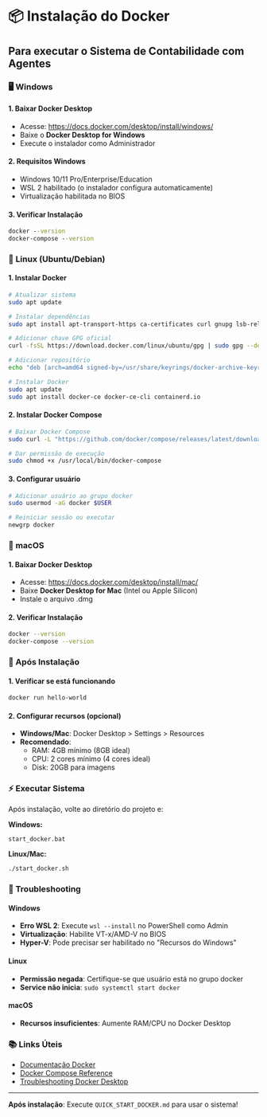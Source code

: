 # 📦 Instalação do Docker

## Para executar o Sistema de Contabilidade com Agentes

### 🖥️ Windows

#### 1. Baixar Docker Desktop
- Acesse: https://docs.docker.com/desktop/install/windows/
- Baixe o **Docker Desktop for Windows**
- Execute o instalador como Administrador

#### 2. Requisitos Windows
- Windows 10/11 Pro/Enterprise/Education
- WSL 2 habilitado (o instalador configura automaticamente)
- Virtualização habilitada no BIOS

#### 3. Verificar Instalação
```cmd
docker --version
docker-compose --version
```

### 🐧 Linux (Ubuntu/Debian)

#### 1. Instalar Docker
```bash
# Atualizar sistema
sudo apt update

# Instalar dependências
sudo apt install apt-transport-https ca-certificates curl gnupg lsb-release

# Adicionar chave GPG oficial
curl -fsSL https://download.docker.com/linux/ubuntu/gpg | sudo gpg --dearmor -o /usr/share/keyrings/docker-archive-keyring.gpg

# Adicionar repositório
echo "deb [arch=amd64 signed-by=/usr/share/keyrings/docker-archive-keyring.gpg] https://download.docker.com/linux/ubuntu $(lsb_release -cs) stable" | sudo tee /etc/apt/sources.list.d/docker.list > /dev/null

# Instalar Docker
sudo apt update
sudo apt install docker-ce docker-ce-cli containerd.io
```

#### 2. Instalar Docker Compose
```bash
# Baixar Docker Compose
sudo curl -L "https://github.com/docker/compose/releases/latest/download/docker-compose-$(uname -s)-$(uname -m)" -o /usr/local/bin/docker-compose

# Dar permissão de execução
sudo chmod +x /usr/local/bin/docker-compose
```

#### 3. Configurar usuário
```bash
# Adicionar usuário ao grupo docker
sudo usermod -aG docker $USER

# Reiniciar sessão ou executar
newgrp docker
```

### 🍎 macOS

#### 1. Baixar Docker Desktop
- Acesse: https://docs.docker.com/desktop/install/mac/
- Baixe **Docker Desktop for Mac** (Intel ou Apple Silicon)
- Instale o arquivo .dmg

#### 2. Verificar Instalação
```bash
docker --version
docker-compose --version
```

### 🔧 Após Instalação

#### 1. Verificar se está funcionando
```bash
docker run hello-world
```

#### 2. Configurar recursos (opcional)
- **Windows/Mac**: Docker Desktop > Settings > Resources
- **Recomendado**: 
  - RAM: 4GB mínimo (8GB ideal)
  - CPU: 2 cores mínimo (4 cores ideal)
  - Disk: 20GB para imagens

### ⚡ Executar Sistema

Após instalação, volte ao diretório do projeto e:

**Windows:**
```cmd
start_docker.bat
```

**Linux/Mac:**
```bash
./start_docker.sh
```

### 🐛 Troubleshooting

#### Windows
- **Erro WSL 2**: Execute `wsl --install` no PowerShell como Admin
- **Virtualização**: Habilite VT-x/AMD-V no BIOS
- **Hyper-V**: Pode precisar ser habilitado no "Recursos do Windows"

#### Linux
- **Permissão negada**: Certifique-se que usuário está no grupo docker
- **Service não inicia**: `sudo systemctl start docker`

#### macOS
- **Recursos insuficientes**: Aumente RAM/CPU no Docker Desktop

### 📚 Links Úteis
- [Documentação Docker](https://docs.docker.com/)
- [Docker Compose Reference](https://docs.docker.com/compose/)
- [Troubleshooting Docker Desktop](https://docs.docker.com/desktop/troubleshoot/)

---
**Após instalação**: Execute `QUICK_START_DOCKER.md` para usar o sistema! 
